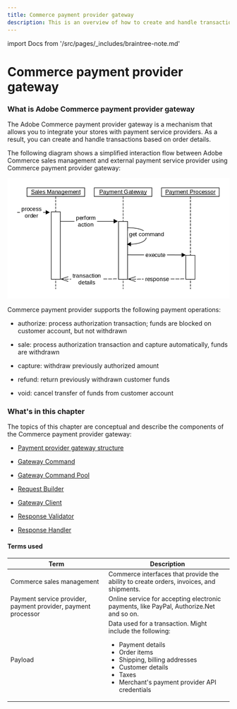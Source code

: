 ```yaml
---
title: Commerce payment provider gateway
description: This is an overview of how to create and handle transactions based on order details.
---
```


import Docs from '/src/pages/_includes/braintree-note.md'

<Docs />

# Commerce payment provider gateway

### What is Adobe Commerce payment provider gateway

The Adobe Commerce payment provider gateway is a mechanism that allows you to integrate your stores with payment service providers. As a result, you can create and handle transactions based on order details.

The following diagram shows a simplified interaction flow between Adobe Commerce sales management and external payment service provider using Commerce payment provider gateway:

![Payment Gateway Interaction](../../../_images/pg_interaction_flow.png)

Commerce payment provider supports the following payment operations:

-  authorize: process authorization transaction; funds are blocked on customer account, but not withdrawn

-  sale: process authorization transaction and capture automatically, funds are withdrawn

-  capture: withdraw previously authorized amount

-  refund: return previously withdrawn customer funds

-  void: cancel transfer of funds from customer account

### What's in this chapter

The topics of this chapter are conceptual and describe the components of the Commerce payment provider gateway:

-  [Payment provider gateway structure](payment-gateway-structure.md)

-  [Gateway Command](gateway-command.md)

-  [Gateway Command Pool](command-pool.md)

-  [Request Builder](request-builder.md)

-  [Gateway Client](gateway-client.md)

-  [Response Validator](response-validator.md)

-  [Response Handler](response-handler.md)

#### Terms used

| Term        | Description |
| ----------- | ----------- |
| Commerce sales management | Commerce interfaces that provide the ability to create orders, invoices, and shipments. |
| Payment service provider, payment provider, payment processor |  Online service for accepting electronic payments, like PayPal, Authorize.Net and so on. |
| Payload | Data used for a transaction. Might include the following: <ul><li>Payment details</li><li>Order items</li><li>Shipping, billing addresses</li><li>Customer details</li><li>Taxes</li><li>Merchant's payment provider API credentials</li></ul>|
